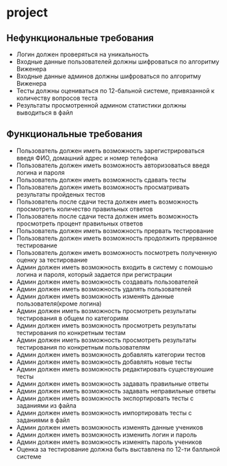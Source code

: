 # project
## Нефункциональные требования 
- Логин должен проверяться на уникальность
- Входные данные пользователей должны шифроваться по алгоритму Виженера
- Входные данные админов должны шифроваться по алгоритму Виженера
- Тесты должны оцениваться по 12-бальной системе, привязанной к количеству вопросов теста
- Результаты просмотренной админом статистики должны выводиться в файл
## Функциональные требования
- Пользователь должен иметь возможность зарегистрироваться введя ФИО, домашний адрес и номер телефона
- Пользователь должен иметь возможность авторизоваться введя логина и пароля
- Пользователь должен иметь возможность сдавать тесты
- Пользователь должен иметь возможность просматривать результаты пройденых тестов
- Пользователь после сдачи теста должен иметь возможность просмотреть количество правильных ответов
- Пользователь после сдачи теста должен иметь возможность просмотреть процент правильных ответов
- Пользователь должен иметь возможность прервать тестирование
- Пользователь должен иметь возможность продолжить прерванное тестирование
- Пользователь должен иметь возможность посмотреть полученную оценку за тестирование
- Админ должен иметь возможность входить в систему с помошью логина и пароля, который задается при регистрации
- Админ должен иметь возможность создавать пользователей
- Админ должен иметь возможность удалять пользователей
- Админ должен иметь возможность изменять данные пользователя(кроме логина)
- Админ должен иметь возможность просмотреть результаты тестирования в общем по категориям
- Админ должен иметь возможность просмотреть результаты тестирования по конкретным тестам
- Админ должен иметь возможность просмотреть результаты тестирования по конкретным пользователям
- Админ должен иметь возможность добавлять категории тестов 
- Админ должен иметь возможность добавлять новые тесты
- Админ должен иметь возможность редактировать  существуюшие  тесты
- Админ должен иметь возможность задавать правильные ответы
- Админ должен иметь возможность задавать неправильные ответы
- Админ должен иметь возможность экспортировать тесты с заданиями из файла
- Админ должен иметь возможность импортировать тесты с заданиями в файл
- Админ должен иметь возможность изменять данные учеников
- Админ должен иметь возможность изменить логин и пароль
- Админ должен иметь возможность изменять пароль учеников
- Оценка за тестирование должна быть выставлена по 12-ти балльной системе

